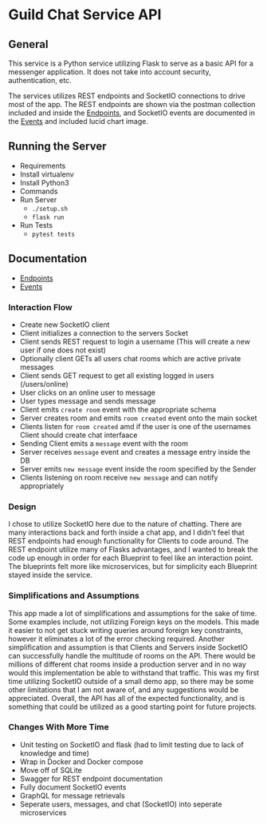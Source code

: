 # Guild Chat Service API

## General
This service is a Python service utilizing Flask to serve as a basic API for a messenger application. It does not take into account security, authentication, etc.

The services utilizes REST endpoints and SocketIO connections to drive most of the app. The REST endpoints are shown via the postman collection included and inside the [Endpoints](Endpoints.md), and SocketIO events are documented in the [Events](Events.md) and included lucid chart image.

## Running the Server
- Requirements
 - Install virtualenv
 - Install Python3
 - Commands
  - Run Server
    - `./setup.sh`
    - `flask run`
  - Run Tests
    - `pytest tests`
    
## Documentation
- [Endpoints](Endpoints.md)
- [Events](Events.md)

### Interaction Flow
- Create new SocketIO client
- Client initializes a connection to the servers Socket
- Client sends REST request to login a username (This will create a new user if one does not exist)
- Optionally client GETs all users chat rooms which are active private messages
- Client sends GET request to get all existing logged in users (/users/online)
- User clicks on an online user to message
- User types message and sends message
- Client emits `create room` event with the appropriate schema
- Server creates room and emits `room created` event onto the main socket
- Clients listen for `room created` amd if the user is one of the usernames Client should create chat interfaace
- Sending Client emits a `message` event with the room
- Server receives `message` event and creates a message entry inside the DB
- Server emits `new message` event inside the room specified by the Sender
- Clients listening on room receive `new message` and can notify appropriately

### Design
I chose to utilize SocketIO here due to the nature of chatting. There are many interactions back and forth inside a chat app, and I didn't feel that REST endpoints had enough functionality for Clients to code around. The REST endpoint utilize many of Flasks advantages, and I wanted to break the code up enough in order for each Blueprint to feel like an interaction point. The blueprints felt more like microservices, but for simplicity each Blueprint stayed inside the service.

### Simplifications and Assumptions
This app made a lot of simplifications and assumptions for the sake of time. Some examples include, not utilizing Foreign keys on the models. This made it easier to not get stuck writing queries around foreign key constraints, however it eliminates a lot of the error checking required. Another simplification and assumption is that Clients and Servers inside SocketIO can successfully handle the multitude of rooms on the API. There would be millions of different chat rooms inside a production server and in no way would this implementation be able to withstand that traffic. This was my first time utilizing SocketIO outside of a small demo app, so there may be some other limitations that I am not aware of, and any suggestions would be appreciated. Overall, the API has all of the expected functionality, and is something that could be utilized as a good starting point for future projects.

### Changes With More Time
- Unit testing on SocketIO and flask (had to limit testing due to lack of knowledge and time)
- Wrap in Docker and Docker compose
- Move off of SQLite
- Swagger for REST endpoint documentation
- Fully document SocketIO events
- GraphQL for message retrievals
- Seperate users, messages, and chat (SocketIO) into seperate microservices 


